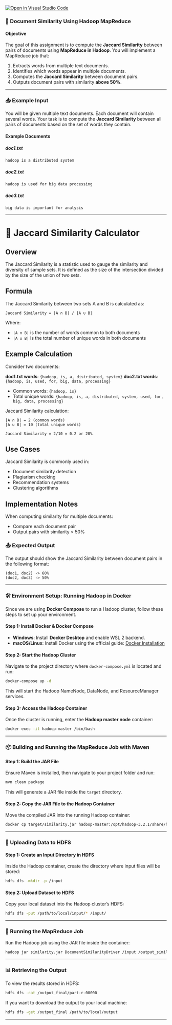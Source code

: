 [![Open in Visual Studio Code](https://classroom.github.com/assets/open-in-vscode-2e0aaae1b6195c2367325f4f02e2d04e9abb55f0b24a779b69b11b9e10269abc.svg)](https://classroom.github.com/online_ide?assignment_repo_id=18028245&assignment_repo_type=AssignmentRepo)
### **📌 Document Similarity Using Hadoop MapReduce**  

#### **Objective**  
The goal of this assignment is to compute the **Jaccard Similarity** between pairs of documents using **MapReduce in Hadoop**. You will implement a MapReduce job that:  
1. Extracts words from multiple text documents.  
2. Identifies which words appear in multiple documents.  
3. Computes the **Jaccard Similarity** between document pairs.  
4. Outputs document pairs with similarity **above 50%**.  

---

### **📥 Example Input**  

You will be given multiple text documents. Each document will contain several words. Your task is to compute the **Jaccard Similarity** between all pairs of documents based on the set of words they contain.  

#### **Example Documents**  

##### **doc1.txt**  
```
hadoop is a distributed system
```

##### **doc2.txt**  
```
hadoop is used for big data processing
```

##### **doc3.txt**  
```
big data is important for analysis
```

---

# 📏 Jaccard Similarity Calculator

## Overview

The Jaccard Similarity is a statistic used to gauge the similarity and diversity of sample sets. It is defined as the size of the intersection divided by the size of the union of two sets.

## Formula

The Jaccard Similarity between two sets A and B is calculated as:

```
Jaccard Similarity = |A ∩ B| / |A ∪ B|
```

Where:
- `|A ∩ B|` is the number of words common to both documents
- `|A ∪ B|` is the total number of unique words in both documents

## Example Calculation

Consider two documents:
 
**doc1.txt words**: `{hadoop, is, a, distributed, system}`
**doc2.txt words**: `{hadoop, is, used, for, big, data, processing}`

- Common words: `{hadoop, is}`
- Total unique words: `{hadoop, is, a, distributed, system, used, for, big, data, processing}`

Jaccard Similarity calculation:
```
|A ∩ B| = 2 (common words)
|A ∪ B| = 10 (total unique words)

Jaccard Similarity = 2/10 = 0.2 or 20%
```

## Use Cases

Jaccard Similarity is commonly used in:
- Document similarity detection
- Plagiarism checking
- Recommendation systems
- Clustering algorithms

## Implementation Notes

When computing similarity for multiple documents:
- Compare each document pair
- Output pairs with similarity > 50%

### **📤 Expected Output**  

The output should show the Jaccard Similarity between document pairs in the following format:  
```
(doc1, doc2) -> 60%  
(doc2, doc3) -> 50%  
```

---

### **🛠 Environment Setup: Running Hadoop in Docker**  

Since we are using **Docker Compose** to run a Hadoop cluster, follow these steps to set up your environment.  

#### **Step 1: Install Docker & Docker Compose**  
- **Windows**: Install **Docker Desktop** and enable WSL 2 backend.  
- **macOS/Linux**: Install Docker using the official guide: [Docker Installation](https://docs.docker.com/get-docker/)  

#### **Step 2: Start the Hadoop Cluster**  
Navigate to the project directory where `docker-compose.yml` is located and run:  
```sh
docker-compose up -d
```  
This will start the Hadoop NameNode, DataNode, and ResourceManager services.  

#### **Step 3: Access the Hadoop Container**  
Once the cluster is running, enter the **Hadoop master node** container:  
```sh
docker exec -it hadoop-master /bin/bash
```

---

### **📦 Building and Running the MapReduce Job with Maven**  

#### **Step 1: Build the JAR File**  
Ensure Maven is installed, then navigate to your project folder and run:  
```sh
mvn clean package
```  
This will generate a JAR file inside the `target` directory.  

#### **Step 2: Copy the JAR File to the Hadoop Container**  
Move the compiled JAR into the running Hadoop container:  
```sh
docker cp target/similarity.jar hadoop-master:/opt/hadoop-3.2.1/share/hadoop/mapreduce/similarity.jar
```

---

### **📂 Uploading Data to HDFS**  

#### **Step 1: Create an Input Directory in HDFS**  
Inside the Hadoop container, create the directory where input files will be stored:  
```sh
hdfs dfs -mkdir -p /input
```

#### **Step 2: Upload Dataset to HDFS**  
Copy your local dataset into the Hadoop cluster’s HDFS:  
```sh
hdfs dfs -put /path/to/local/input/* /input/
```

---

### **🚀 Running the MapReduce Job**  

Run the Hadoop job using the JAR file inside the container:  
```sh
hadoop jar similarity.jar DocumentSimilarityDriver /input /output_similarity /output_final
```

---

### **📊 Retrieving the Output**  

To view the results stored in HDFS:  
```sh
hdfs dfs -cat /output_final/part-r-00000
```

If you want to download the output to your local machine:  
```sh
hdfs dfs -get /output_final /path/to/local/output
```
---
